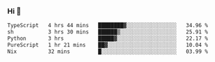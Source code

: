 ### Hi 👋

<!--START_SECTION:waka-->

```txt
TypeScript   4 hrs 44 mins   ████████▓░░░░░░░░░░░░░░░░   34.96 %
sh           3 hrs 30 mins   ██████▒░░░░░░░░░░░░░░░░░░   25.91 %
Python       3 hrs           █████▓░░░░░░░░░░░░░░░░░░░   22.17 %
PureScript   1 hr 21 mins    ██▓░░░░░░░░░░░░░░░░░░░░░░   10.04 %
Nix          32 mins         █░░░░░░░░░░░░░░░░░░░░░░░░   03.99 %
```

<!--END_SECTION:waka-->
